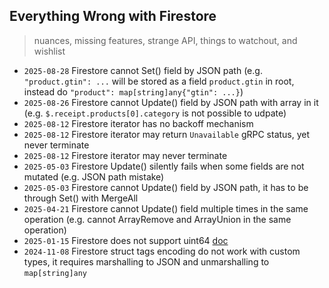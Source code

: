 ## Everything Wrong with Firestore

> nuances, missing features, strange API, things to watchout, and wishlist

- `2025-08-28` Firestore cannot Set() field by JSON path (e.g. `"product.gtin": ...` will be stored as a field `product.gtin` in root, instead do `"product": map[string]any{"gtin": ...}`)
- `2025-08-26` Firestore cannot Update() field by JSON path with array in it (e.g. `$.receipt.products[0].category` is not possible to udpate)
- `2025-08-12` Firestore iterator has no backoff mechanism
- `2025-08-12` Firestore iterator may return `Unavailable` gRPC status, yet never terminate
- `2025-08-12` Firestore iterator may never terminate
- `2025-05-03` Firestore Update() silently fails when some fields are not mutated (e.g. JSON path mistake)
- `2025-05-03` Firestore cannot Update() field by JSON path, it has to be through Set() with MergeAll
- `2025-04-21` Firestore cannot Update() field multiple times in the same operation (e.g. cannot ArrayRemove and ArrayUnion in the same operation)
- `2025-01-15` Firestore does not support uint64 [doc](https://cloud.google.com/go/docs/reference/cloud.google.com/go/firestore/latest)
- `2024-11-08` Firestore struct tags encoding do not work with custom types, it requires marshalling to JSON and unmarshalling to `map[string]any`
